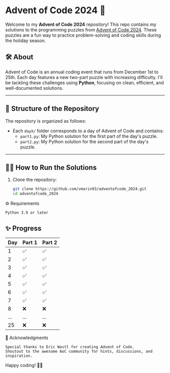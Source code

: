 # Advent of Code 2024 🎄

Welcome to my **Advent of Code 2024** repository! This repo contains my solutions to the programming puzzles from [Advent of Code 2024](https://adventofcode.com/2024). These puzzles are a fun way to practice problem-solving and coding skills during the holiday season.

## 🛠 About

Advent of Code is an annual coding event that runs from December 1st to 25th. Each day features a new two-part puzzle with increasing difficulty. I'll be tackling these challenges using **Python**, focusing on clean, efficient, and well-documented solutions.

---

## 🚀 Structure of the Repository

The repository is organized as follows:

- Each `dayX/` folder corresponds to a day of Advent of Code and contains:
  - `part1.py`: My Python solution for the first part of the day's puzzle.
  - `part2.py`: My Python solution for the second part of the day's puzzle.

---

## 🧑‍💻 How to Run the Solutions

1. Clone the repository:
   ```bash
   git clone https://github.com/vmarin93/adventofcode_2024.git
   cd adventofcode_2024


⚙️ Requirements

    Python 3.9 or later


## ✨ Progress

| Day  | Part 1 | Part 2 |
|------|--------|--------|
| 1    | ✅      | ✅      |
| 2    | ✅      | ✅       |
| 3    | ✅       | ✅       |
| 4    | ✅       | ✅       |
| 5    | ✅       | ✅       |
| 6    | ✅       | ✅       |
| 7    | ✅       | ✅       |
| 8    | ❌      | ❌      |
| ...  | ...    | ...    |
| 25   | ❌      | ❌      |


🎁 Acknowledgments

    Special thanks to Eric Wastl for creating Advent of Code.
    Shoutout to the awesome AoC community for hints, discussions, and inspiration.

Happy coding! 🎄✨
